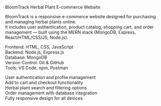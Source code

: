 BloomTrack Herbal Plant E-commerce Website

BloomTrack is a responsive e-commerce website designed for purchasing and managing herbal plants online.  
It includes user authentication, product catalog, shopping cart, and order management — built using the MERN stack (MongoDB, Express, React/HTML/CSS/JS, Node.js).

Frontend: HTML, CSS, JavaScript  
Backend: Node.js, Express.js  
Database: MongoDB  
Version Control: Git & GitHub  
Tools: VS Code, npm, Postman  

User authentication and profile management  
Add to cart and checkout functionality  
Herbal plant search and filtering options  
Order management with database integration  
Fully responsive design for all devices  

